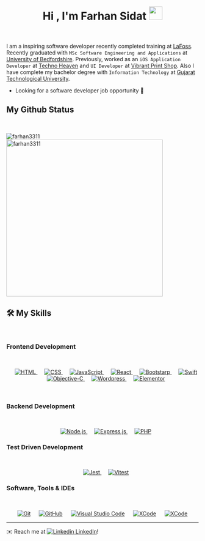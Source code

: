 <h1 align="center">Hi , I'm Farhan Sidat <img src="https://media.giphy.com/media/hvRJCLFzcasrR4ia7z/giphy.gif" width="35"></h1>

<br><br>
 I am a inspiring software developer recently completed training at [LaFoss](https://www.lafosseacademy.com/). Recently graduated with `MSc Software Engineering and Applications` at [University of Bedfordshire](https://www.beds.ac.uk/). Previously, worked as an `iOS Application Developer`  at [Techno Heaven](https://technoheaven.net/) and `UI Developer` at [Vibrant Print Shop](https://www.vibrantprintshop.com/). Also I have complete my bachelor degree with `Information Technology` at [Gujarat Technological University](https://www.gtu.ac.in/).
  &emsp; 
 - Looking for a software developer job opportunity 🚀
  &emsp; 

## My Github Status
  &emsp; 

<p><img align="left" src="https://github-readme-stats.vercel.app/api/top-langs?username=farhan3311&show_icons=true&locale=en&layout=compact" alt="farhan3311" /></p>

<p>&nbsp;<img align="center" src="https://github-readme-stats.vercel.app/api?username=farhan3311&show_icons=true&locale=en" alt="farhan3311" width="410" /></p>


## 🛠️ My Skills
  &emsp; 

### Frontend Development
  &emsp; 

<p align="center"> 
  &emsp; 
  <a href="https://www.w3.org/html/" target="_blank"> 
   <img alt="HTML" src="https://img.shields.io/badge/HTML5%20-%23E34F26.svg?style=for-the-badge&logo=html5&logoColor=white">
  </a>   
  &emsp;
  <a href="https://www.w3schools.com/css/" target="_blank">
    <img alt="CSS" src="https://img.shields.io/badge/CSS%20-%231572B6.svg?style=for-the-badge&logo=css3&logoColor=white">
  </a> 
 &emsp;
  <a href="https://developer.mozilla.org/en-US/docs/Web/JavaScript" target="_blank"> 
     <img alt="JavaScript" src="https://img.shields.io/badge/JavaScript%20-%23F7DF1E.svg?style=for-the-badge&logo=javascript&logoColor=black">
   </a>
   &emsp;
  <a href="https://react.dev/" target="_blank"> 
     <img alt="React" src="https://img.shields.io/badge/React%20-%231c2c4c.svg?style=for-the-badge&logo=react&logoColor=88dded">
   </a>
   &emsp;
  <a href="https://react.dev/" target="_blank"> 
     <img alt="Bootstarp" src="https://img.shields.io/badge/Bootstrap%20-%23a020f0.svg?style=for-the-badge&logo=bootstrap&logoColor=white">
   </a>
     &emsp; 
  <a href="https://developer.apple.com/swift/" target="_blank"> 
    <img alt="Swift" src="https://img.shields.io/badge/Swift%20-%23ffffff.svg?style=for-the-badge&logo=swift&logoColor=orange">
  </a> 
    &emsp; 
  <a href="https://developer.apple.com/swift/" target="_blank"> 
    <img alt="Objective-C" src="https://img.shields.io/badge/Objective-C%20-%23ffffff.svg?style=for-the-badge&logo=objective-c&logoColor=orange">
  </a>
      &emsp; 
  <a href="https://developer.apple.com/swift/" target="_blank"> 
    <img alt="Wordpress" src="https://img.shields.io/badge/Wordpress%20-%23ffffff.svg?style=for-the-badge&logo=wordpress&logoColor=blue">
  </a> 
    &emsp; 
  <a href="https://developer.apple.com/swift/" target="_blank"> 
    <img alt="Elementor" src="https://img.shields.io/badge/Elementor%20-%23ffffff.svg?style=for-the-badge&logo=elementor&logoColor=a020f0">
  </a> 
</p>
  &emsp; 

### Backend Development
  &emsp; 

<p align="center"> 
  &emsp; 
  <a href="https://www.w3.org/html/" target="_blank"> 
   <img alt="Node.js" src="https://img.shields.io/badge/Node.js%20-%23fff.svg?style=for-the-badge&logo=node.js&logoColor=#3c873a">
  </a> 
  &emsp; 
  <a href="https://www.w3.org/html/" target="_blank"> 
   <img alt="Express.js" src="https://img.shields.io/badge/Express.js%20-%23fff.svg?style=for-the-badge&logo=express.js&logoColor=#3c873a">
  </a> 
  &emsp; 
  <a href="https://www.w3.org/html/" target="_blank"> 
   <img alt="PHP" src="https://img.shields.io/badge/PHP%20-%23fff.svg?style=for-the-badge&logo=PHP&logoColor=#3c873a">
  </a> 

### Test Driven Development
  &emsp; 

<p align="center"> 
  &emsp; 
  <a href="https://www.w3.org/html/" target="_blank"> 
   <img alt="Jest" src="https://img.shields.io/badge/Jest%20-%2315c213.svg?style=for-the-badge&logo=jest&logoColor=white">
  </a> 
  &emsp; 
  <a href="https://www.w3.org/html/" target="_blank"> 
   <img alt="Vitest" src="https://img.shields.io/badge/vitest%20-%23a020f0.svg?style=for-the-badge&logo=vitest">
  </a> 

 ### Software, Tools & IDEs
   &emsp;

<p align="center">
  &emsp;
    <a href="#"><img alt="Git" src="https://img.shields.io/badge/Git%20-%23F05033.svg?style=for-the-badge&logo=git&logoColor=white"></a>
  &emsp;
    <a href="#"><img alt="GitHub" src="https://img.shields.io/badge/github-%23181717.svg?style=for-the-badge&logo=github&logoColor=white"></a>
&emsp;
    <a href="#"><img alt="Visual Studio Code" src="https://img.shields.io/badge/Visual%20Studio%20Code-0078d7.svg?style=for-the-badge&logo=visual-studio-code&logoColor=white"></a>
  &emsp;
    <a href="#"><img alt="XCode" src="https://img.shields.io/badge/XCode-%23fff.svg?style=for-the-badge&logo=xcode&logoColor=blue" /></a>
  &emsp;
      <a href="#"><img alt="XCode" src="https://img.shields.io/badge/Command Line Interface-%23fff.svg?style=for-the-badge&logo=clie&logoColor=blue" /></a>
  &emsp;
  
</p>

---
✉️ Reach me at [![Linkedin](https://i.stack.imgur.com/gVE0j.png) LinkedIn](https://www.linkedin.com/in/farhan-sidat-204740144/)!
